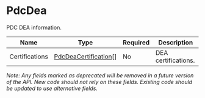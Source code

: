 # PdcDea

PDC DEA information.

| Name | Type | Required | Description |
| - | - | - | - |
| Certifications | [PdcDeaCertification](pdc-dea-certification.md)[] | No | DEA certifications. |

*Note: Any fields marked as deprecated will be removed in a future version of the API. New code should not rely on these fields. Existing code should be updated to use alternative fields.*
